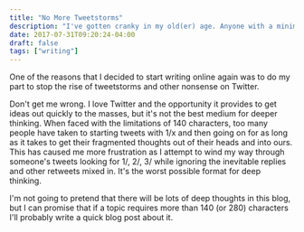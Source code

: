 ```yaml
---
title: "No More Tweetstorms"
description: "I've gotten cranky in my old(er) age. Anyone with a minimal understanding of technology can create their own blog and do their part to stop the rise of tweetstorms."
date: 2017-07-31T09:20:24-04:00
draft: false
tags: ["writing"]
---
```


One of the reasons that I decided to start writing online again was to do my part to stop the rise of tweetstorms and other nonsense on Twitter.

Don't get me wrong. I love Twitter and the opportunity it provides to get ideas out quickly to the masses, but it's not the best medium for deeper thinking. When faced with the limitations of 140 characters, too many people have taken to starting tweets with 1/x and then going on for as long as it takes to get their fragmented thoughts out of their heads and into ours. This has caused me more frustration as I attempt to wind my way through someone's tweets looking for 1/, 2/, 3/ while ignoring the inevitable replies and other retweets mixed in. It's the worst possible format for deep thinking.

I'm not going to pretend that there will be lots of deep thoughts in this blog, but I can promise that if a topic requires more than 140 (or 280) characters I'll probably write a quick blog post about it.
